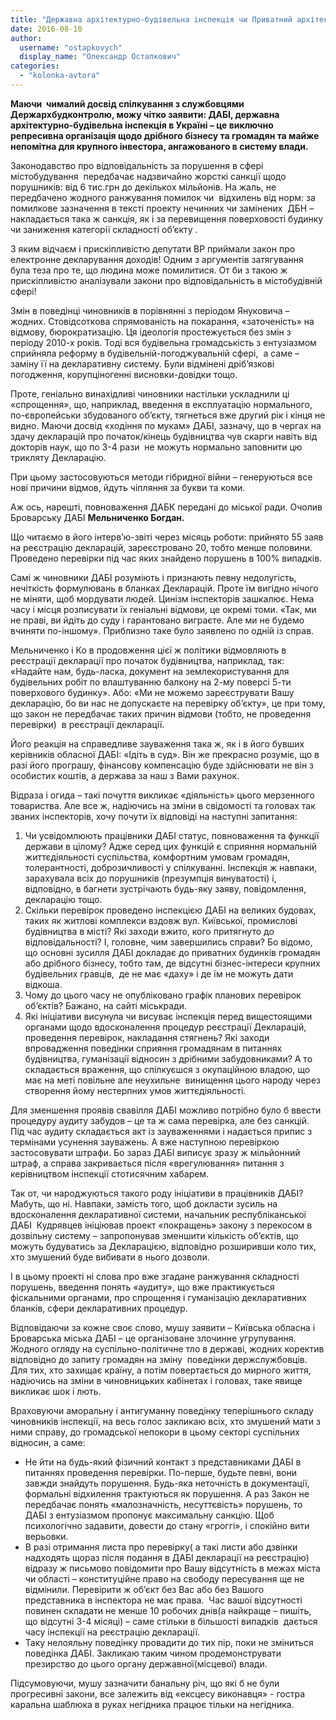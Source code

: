 ```yaml
---
title: "Державна архітектурно-будівельна інспекція чи Приватний архітектурно-гібридний рекет?"
date: 2016-08-10
author: 
  username: "ostapkovych"
  display_name: "Олександр Остапкович"
categories: 
  - "kolonka-avtora"
---
```


**Маючи  чималий досвід спілкування з службовцями Держархбудконтролю, можу чітко заявити: ДАБІ, державна архітектурно-будівельна інспекція в Україні – це виключно репресивна організація щодо дрібного бізнесу та громадян та майже непомітна для крупного інвестора, ангажованого в систему влади.**

Законодавство про відповідальність за порушення в сфері містобудування  передбачає надзвичайно жорсткі санкції щодо порушників: від 6 тис.грн до декількох мільйонів. На жаль, не передбачено жодного ранжування помилок чи  відхилень від норм: за помилкове зазначення в тексті проекту нечинних чи замінених  ДБН – накладається така ж санкція, як і за перевищення поверховості будинку чи заниження категорії складності об’єкту .

З яким відчаєм і прискіпливістю депутати ВР приймали закон про електронне декларування доходів! Одним з аргументів затягування була теза про те, що людина може помилитися. От би з такою ж прискіпливістю аналізували закони про відповідальність в містобудівній сфері!

Змін в поведінці чиновників в порівнянні з періодом Януковича – жодних. Стовідсоткова спрямованість на покарання, «заточеність» на відмову, бюрократизацію. Ця ідеологія простежується без змін з періоду 2010-х років. Тоді вся будівельна громадськість з ентузіазмом сприйняла реформу в будівельній-погоджувальній сфері,  а саме – заміну її на декларативну систему. Були відмінені дріб’язкові погодження, корупціногенні висновки-довідки тощо.

Проте, геніально винахідливі чиновники настільки ускладнили ці «спрощення», що, наприклад, введення в експлуатацію нормального, по-європейськи збудованого об’єкту, тягнеться вже другий рік і кінця не видно. Маючи досвід «ходіння по мукам» ДАБІ, зазначу, що в чергах на здачу декларацій про початок/кінець будівництва чув скарги навіть від докторів наук, що по 3-4 рази  не можуть нормально заповнити цю трикляту Декларацію.

При цьому застосовуються методи гібридної війни – генеруються все нові причини відмов, йдуть чіпляння за букви та коми.

Аж ось, нарешті, повноваження ДАБК передані до міської ради. Очолив Броварську ДАБІ **Мельниченко Богдан.**

Що читаємо в його інтерв’ю-звіті через місяць роботи: прийнято 55 заяв на реєстрацію декларацій, зареєстровано 20, тобто менше половини. Проведено перевірки під час яких знайдено порушень в 100% випадків.

Самі ж чиновники ДАБІ розуміють і признають певну недолугість, нечіткість формулювань в бланках Декларацій. Проте їм вигідно нічого не міняти, щоб мордувати людей. Цинізм інспекторів зашкалює. Нема часу і місця розписувати їх геніальні відмови, це окремі томи. «Так, ми не праві, ви йдіть до суду і гарантовано виграєте. Але ми не будемо вчиняти по-іншому». Приблизно таке було заявлено по одній із справ.

Мельниченко і Ко в продовження цієї ж політики відмовляють в реєстрації декларації про початок будівництва, наприклад, так: «Надайте нам, будь-ласка, документ на землекористування для будівельних робіт по влаштуванню балкону на 2-му поверсі 5-ти поверхового будинку». Або: «Ми не можемо зареєструвати Вашу декларацію, бо ви нас не допускаєте на перевірку об’єкту», це при тому, що закон не передбачає таких причин відмови (тобто, не проведення перевірки)  в реєстрації декларації.

Його реакція на справедливе зауваження така ж, як і в його бувших керівників обласної ДАБІ: «Ідіть в суд». Він же прекрасно розуміє, що в разі його програшу, фінансову компенсацію буде здійснювати не він з особистих коштів, а держава за наш з Вами рахунок.

Відраза і огида – такі почуття викликає «діяльність» цього мерзенного товариства. Але все ж, надіючись на зміни в свідомості та головах так званих інспекторів, хочу почути їх відповіді на наступні запитання:

1. Чи усвідомлюють працівники ДАБІ статус, повноваження та функції держави в цілому? Адже серед цих функцій є сприяння нормальній життєдіяльності суспільства, комфортним умовам громадян, толерантності, доброзичливості у спілкуванні. Інспекція ж навпаки, зарахувала всіх до порушників (презумпція винуватості) і, відповідно, в багнети зустрічають будь-яку заяву, повідомлення, декларацію тощо.
2. Скільки перевірок проведено інспекцією ДАБІ на великих будовах, таких як житлові комплекси вздовж вул. Київської, промислові будівництва в місті? Які заходи вжито, кого притягнуто до відповідальності? І, головне, чим завершились справи? Бо відомо, що основні зусилля ДАБІ докладає до приватних будинків громадян або дрібного бізнесу, тобто там, де відсутні бізнес-інтереси крупних будівельних гравців,  де не має «даху» і де їм не можуть дати відкоша.
3. Чому до цього часу не опубліковано графік планових перевірок об’єктів? Бажано, на сайті міськради.
4. Які ініціативи висунула чи висуває інспекція перед вищестоящими органами щодо вдосконалення процедур реєстрації Декларацій, проведення перевірок, накладання стягнень? Які заходи  впровадження поведінки сприяння громадянам в питаннях будівництва, гуманізації відносин з дрібними забудовниками? А то складається враження, що спілкуєшся з окупаційною владою, що має на меті повільне але неухильне  винищення цього народу через створення йому нестерпних умов життєдіяльності.

Для зменшення проявів свавілля ДАБІ можливо потрібно було б ввести процедуру аудиту забудов – це та ж сама перевірка, але без санкцій. Під час аудиту складається акт із зауваженнями і надається припис з термінами усунення зауважень. А вже наступною перевіркою застосовувати штрафи. Бо зараз ДАБІ виписує зразу ж мільйонний штраф, а справа закривається після «врегулювання» питання з керівництвом інспекції стотисячним хабарем.

Так от, чи народжуються такого роду ініціативи в працівників ДАБІ? Мабуть, що ні. Навпаки, замість того, щоб докласти зусиль на вдосконалення декларативної системи, начальник республіканської ДАБІ  Кудрявцев ініціював проект «покращень» закону з перекосом в дозвільну систему – запропонував зменшити кількість об’єктів, що можуть будуватись за Декларацією, відповідно розширивши коло тих, хто змушений буде вибивати в нього дозволи.

І в цьому проекті ні слова про вже згадане ранжування складності порушень, введення понять «аудиту», що вже практикується  фіскальними органами, про спрощення і гуманізацію декларативних бланків, сфери декларативних процедур.

Відповідаючи за кожне своє слово, мушу заявити – Київська обласна і Броварська міська ДАБІ – це організоване злочинне угрупування. Жодного огляду на суспільно-політичне тло в державі, жодних коректив відповідно до запиту громадян на зміну  поведінки держслужбовців. Для тих, хто захищає країну, а потім повертається до мирного життя, надіючись на зміни в чиновницьких кабінетах і головах, таке явище викликає шок і лють.

Враховуючи аморальну і антигуманну поведінку теперішнього складу чиновників інспекції, на весь голос закликаю всіх, хто змушений мати з ними справу, до громадської непокори в цьому секторі суспільних відносин, а саме:

- Не йти на будь-який фізичний контакт з представниками ДАБІ в питаннях проведення перевірки. По-перше, будьте певні, вони завжди знайдуть порушення. Будь-яка неточність в документації, формальні відхилення трактуються як порушення. А раз Закон не передбачає понять «малозначність, несуттєвість» порушень, то ДАБІ з ентузіазмом пропонує максимальну санкцію. Щоб психологічно задавити, довести до стану «гроггі», і спокійно вити верьовки.
- В разі отримання листа про перевірку( а такі листи або дзвінки надходять щораз після подання в ДАБІ декларації на реєстрацію) відразу ж письмово повідомити про Вашу відсутність в межах міста чи області – конституційне право на свободу пересування ще не відмінили. Перевірити ж об’єкт без Вас або без Вашого представника в інспектора не має права.  Час вашої відсутності повинен складати не менше 10 робочих днів(а найкраще – пишіть, що відсутні 3-4 місяці) – саме стільки в більшості випадків  дається часу інспекції на реєстрацію декларації.
- Таку нелояльну поведінку провадити до тих пір, поки не зміниться поведінка ДАБІ. Закликаю таким чином продемонструвати презирство до цього органу державної(місцевої) влади.

Підсумовуючи, мушу зазначити банальну річ, що які б не були прогресивні закони, все залежить від «ексцесу виконавця» - гостра каральна шаблюка в руках негідника працює тільки на негідника.
